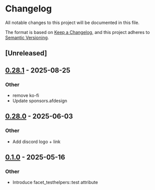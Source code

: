 # Changelog

All notable changes to this project will be documented in this file.

The format is based on [Keep a Changelog](https://keepachangelog.com/en/1.0.0/),
and this project adheres to [Semantic Versioning](https://semver.org/spec/v2.0.0.html).

## [Unreleased]

## [0.28.1](https://github.com/facet-rs/facet/compare/facet-testhelpers-macros-v0.28.0...facet-testhelpers-macros-v0.28.1) - 2025-08-25

### Other

- remove ko-fi
- Update sponsors.afdesign

## [0.28.0](https://github.com/facet-rs/facet/compare/facet-testhelpers-macros-v0.1.0...facet-testhelpers-macros-v0.28.0) - 2025-06-03

### Other

- Add discord logo + link

## [0.1.0](https://github.com/facet-rs/facet/releases/tag/facet-testhelpers-macros-v0.1.0) - 2025-05-16

### Other

- Introduce facet_testhelpers::test attribute

